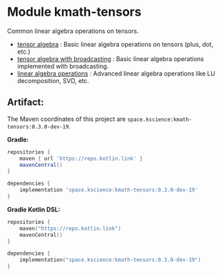 # Module kmath-tensors

Common linear algebra operations on tensors.

 - [tensor algebra](src/commonMain/kotlin/space/kscience/kmath/tensors/api/TensorAlgebra.kt) : Basic linear algebra operations on tensors (plus, dot, etc.)
 - [tensor algebra with broadcasting](src/commonMain/kotlin/space/kscience/kmath/tensors/core/BroadcastDoubleTensorAlgebra.kt) : Basic linear algebra operations implemented with broadcasting.
 - [linear algebra operations](src/commonMain/kotlin/space/kscience/kmath/tensors/api/LinearOpsTensorAlgebra.kt) : Advanced linear algebra operations like LU decomposition, SVD, etc.


## Artifact:

The Maven coordinates of this project are `space.kscience:kmath-tensors:0.3.0-dev-19`.

**Gradle:**
```gradle
repositories {
    maven { url 'https://repo.kotlin.link' }
    mavenCentral()
}

dependencies {
    implementation 'space.kscience:kmath-tensors:0.3.0-dev-19'
}
```
**Gradle Kotlin DSL:**
```kotlin
repositories {
    maven("https://repo.kotlin.link")
    mavenCentral()
}

dependencies {
    implementation("space.kscience:kmath-tensors:0.3.0-dev-19")
}
```
